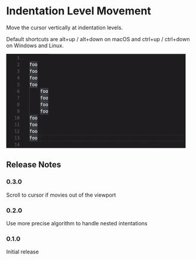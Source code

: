 # Indentation Level Movement

Move the cursor vertically at indentation levels.

Default shortcuts are alt+up / alt+down on macOS and ctrl+up / ctrl+down on Windows and Linux.

![Indentation Level Movement](images/indentation-level-movement.gif)

## Release Notes

### 0.3.0

Scroll to cursor if movies out of the viewport

### 0.2.0

Use more precise algorithm to handle nested intentations

### 0.1.0

Initial release
